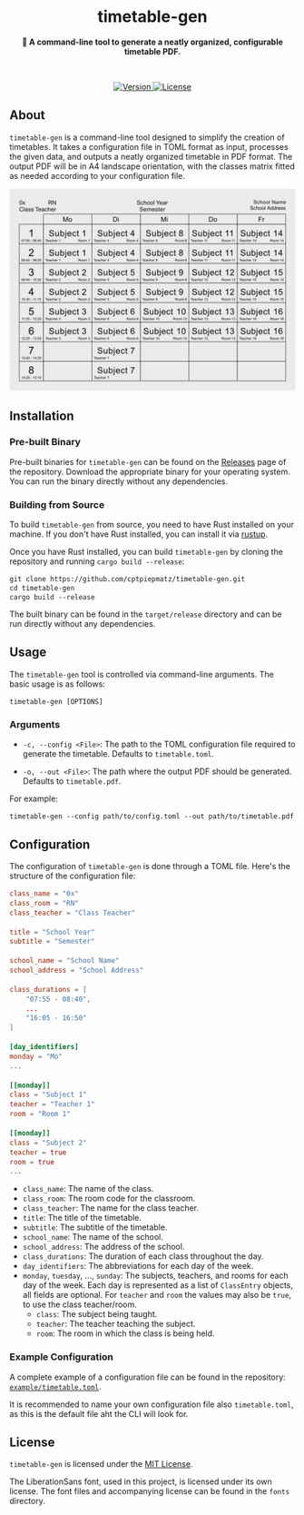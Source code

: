<h1 align="center">timetable-gen</h1>
<p align="center">
  <b>
    📅 A command-line tool to generate a neatly organized, configurable 
    timetable PDF.
  </b>
</p>

<br>

<p align="center">
  <a href="https://github.com/cptpiepmatz/timetable-gen">
    <!-- make this dynamic when dynamic toml badges drop -->
    <img alt="Version" src="https://img.shields.io/badge/version-V1.0.0-blue?style=for-the-badge"/>
  </a>
  <a href="https://github.com/cptpiepmatz/nu-plugin-highlight/blob/main/LICENSE">
    <img alt="License" src="https://img.shields.io/crates/l/nu-plugin-highlight?style=for-the-badge"/>  
  </a>
</p>

## About
`timetable-gen` is a command-line tool designed to simplify the creation of 
timetables. 
It takes a configuration file in TOML format as input, processes the given data, 
and outputs a neatly organized timetable in PDF format. 
The output PDF will be in A4 landscape orientation, with the classes matrix 
fitted as needed according to your configuration file.

![sample timetable](example/timetable.svg)

## Installation
### Pre-built Binary
Pre-built binaries for `timetable-gen` can be found on the 
[Releases](https://github.com/cptpiepmatz/timetable-gen/releases) page of the 
repository. 
Download the appropriate binary for your operating system. 
You can run the binary directly without any dependencies.

### Building from Source
To build `timetable-gen` from source, you need to have Rust installed on your 
machine. 
If you don't have Rust installed, you can install it via 
[rustup](https://rustup.rs).

Once you have Rust installed, you can build `timetable-gen` by cloning the 
repository and running `cargo build --release`:

```shell
git clone https://github.com/cptpiepmatz/timetable-gen.git
cd timetable-gen
cargo build --release
```

The built binary can be found in the `target/release` directory and can be run 
directly without any dependencies.

## Usage
The `timetable-gen` tool is controlled via command-line arguments. 
The basic usage is as follows:

```shell
timetable-gen [OPTIONS]
```

### Arguments
- `-c, --config <File>`:
  The path to the TOML configuration file required to generate the timetable. 
  Defaults to `timetable.toml`.

- `-o, --out <File>`:
  The path where the output PDF should be generated. 
  Defaults to `timetable.pdf`.

For example:
```shell
timetable-gen --config path/to/config.toml --out path/to/timetable.pdf
```

## Configuration
The configuration of `timetable-gen` is done through a TOML file. 
Here's the structure of the configuration file:

```toml
class_name = "0x"
class_room = "RN"
class_teacher = "Class Teacher"

title = "School Year"
subtitle = "Semester"

school_name = "School Name"
school_address = "School Address"

class_durations = [
    "07:55 - 08:40",
    ...
    "16:05 - 16:50"
]

[day_identifiers]
monday = "Mo"
...

[[monday]]
class = "Subject 1"
teacher = "Teacher 1"
room = "Room 1"

[[monday]]
class = "Subject 2"
teacher = true
room = true
...
```

- `class_name`: The name of the class.
- `class_room`: The room code for the classroom.
- `class_teacher`: The name for the class teacher.
- `title`: The title of the timetable.
- `subtitle`: The subtitle of the timetable.
- `school_name`: The name of the school.
- `school_address`: The address of the school.
- `class_durations`: The duration of each class throughout the day.
- `day_identifiers`: The abbreviations for each day of the week.
- `monday`, `tuesday`, ..., `sunday`: 
  The subjects, teachers, and rooms for each day of the week. 
  Each day is represented as a list of `ClassEntry` objects, all fields are 
  optional.
  For `teacher` and `room` the values may also be `true`, to use the class 
  teacher/room.
  - `class`: The subject being taught.
  - `teacher`: The teacher teaching the subject.
  - `room`: The room in which the class is being held.

### Example Configuration
A complete example of a configuration file can be found in the repository:
[`example/timetable.toml`](example/timetable.toml).

It is recommended to name your own configuration file also `timetable.toml`, 
as this is the default file aht the CLI will look for.


## License
`timetable-gen` is licensed under the [MIT License](LICENSE).

The LiberationSans font, used in this project, is licensed under its own 
license. 
The font files and accompanying license can be found in the `fonts` directory.
